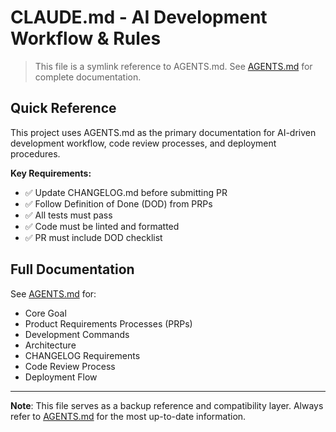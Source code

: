 # CLAUDE.md - AI Development Workflow & Rules

> This file is a symlink reference to AGENTS.md. See [AGENTS.md](./AGENTS.md) for complete documentation.

## Quick Reference

This project uses AGENTS.md as the primary documentation for AI-driven development workflow, code review processes, and deployment procedures.

**Key Requirements:**
- ✅ Update CHANGELOG.md before submitting PR
- ✅ Follow Definition of Done (DOD) from PRPs
- ✅ All tests must pass
- ✅ Code must be linted and formatted
- ✅ PR must include DOD checklist

## Full Documentation

See [AGENTS.md](./AGENTS.md) for:
- Core Goal
- Product Requirements Processes (PRPs)
- Development Commands
- Architecture
- CHANGELOG Requirements
- Code Review Process
- Deployment Flow

---

**Note**: This file serves as a backup reference and compatibility layer. Always refer to [AGENTS.md](./AGENTS.md) for the most up-to-date information.
